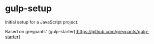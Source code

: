 # gulp-setup

Initial setup for a JavaScript project.

Based on greypants' (gulp-starter)[https://github.com/greypants/gulp-starter]
